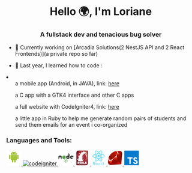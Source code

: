 <h1 align="center">Hello 🌍, I'm Loriane</h1>
<h3 align="center">A fullstack dev and tenacious bug solver</h3>

- 🌱 Currently working on [Arcadia Solutions(2 NestJS API and 2 React Frontends)](a private repo so far)

- 👯 Last year, I learned how to code : 
<li>
  <ul>a mobile app (Android, in JAVA), link: <a href="https://github.com/Mil0w0/cookmaster-android" >here</a></ul>
  <ul>a C app with a GTK4 interface and other C apps</ul>
  <ul>a full website with CodeIgniter4, link: <a href="https://github.com/M0UTOO/cook-master">here</a></ul>
  <ul>a little app in Ruby to help me generate random pairs of students and send them emails for an event i co-organized</ul>
</li>

<h3 align="left">Languages and Tools:</h3>
<p align="left"> <a href="https://developer.android.com" target="_blank" rel="noreferrer"> <img src="https://raw.githubusercontent.com/devicons/devicon/master/icons/android/android-original-wordmark.svg" alt="android" width="40" height="40"/> </a> <a href="https://codeigniter.com" target="_blank" rel="noreferrer"> <img src="https://cdn.worldvectorlogo.com/logos/codeigniter.svg" alt="codeigniter" width="40" height="40"/> </a> <a href="https://nodejs.org" target="_blank" rel="noreferrer"> <img src="https://raw.githubusercontent.com/devicons/devicon/master/icons/nodejs/nodejs-original-wordmark.svg" alt="nodejs" width="40" height="40"/> </a> <a href="https://rubyonrails.org" target="_blank" rel="noreferrer"> <img src="https://raw.githubusercontent.com/devicons/devicon/master/icons/rails/rails-original-wordmark.svg" alt="rails" width="40" height="40"/> </a> <a href="https://reactjs.org/" target="_blank" rel="noreferrer"> <img src="https://raw.githubusercontent.com/devicons/devicon/master/icons/react/react-original-wordmark.svg" alt="react" width="40" height="40"/> </a> <a href="https://www.ruby-lang.org/en/" target="_blank" rel="noreferrer"> <img src="https://raw.githubusercontent.com/devicons/devicon/master/icons/ruby/ruby-original.svg" alt="ruby" width="40" height="40"/> </a> <a href="https://www.typescriptlang.org/" target="_blank" rel="noreferrer"> <img src="https://raw.githubusercontent.com/devicons/devicon/master/icons/typescript/typescript-original.svg" alt="typescript" width="40" height="40"/> </a> </p>
